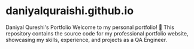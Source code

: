 # daniyalquraishi.github.io
 Daniyal Qureshi's Portfolio Welcome to my personal portfolio! 🚀  This repository contains the source code for my professional portfolio website, showcasing my skills, experience, and projects as a QA Engineer.
